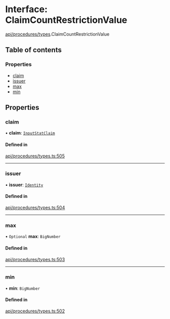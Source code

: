 # Interface: ClaimCountRestrictionValue

[api/procedures/types](../wiki/api.procedures.types).ClaimCountRestrictionValue

## Table of contents

### Properties

- [claim](../wiki/api.procedures.types.ClaimCountRestrictionValue#claim)
- [issuer](../wiki/api.procedures.types.ClaimCountRestrictionValue#issuer)
- [max](../wiki/api.procedures.types.ClaimCountRestrictionValue#max)
- [min](../wiki/api.procedures.types.ClaimCountRestrictionValue#min)

## Properties

### claim

• **claim**: [`InputStatClaim`](../wiki/api.entities.types#inputstatclaim)

#### Defined in

[api/procedures/types.ts:505](https://github.com/PolymeshAssociation/polymesh-sdk/blob/8a9e72221/src/api/procedures/types.ts#L505)

___

### issuer

• **issuer**: [`Identity`](../wiki/api.entities.Identity.Identity)

#### Defined in

[api/procedures/types.ts:504](https://github.com/PolymeshAssociation/polymesh-sdk/blob/8a9e72221/src/api/procedures/types.ts#L504)

___

### max

• `Optional` **max**: `BigNumber`

#### Defined in

[api/procedures/types.ts:503](https://github.com/PolymeshAssociation/polymesh-sdk/blob/8a9e72221/src/api/procedures/types.ts#L503)

___

### min

• **min**: `BigNumber`

#### Defined in

[api/procedures/types.ts:502](https://github.com/PolymeshAssociation/polymesh-sdk/blob/8a9e72221/src/api/procedures/types.ts#L502)
